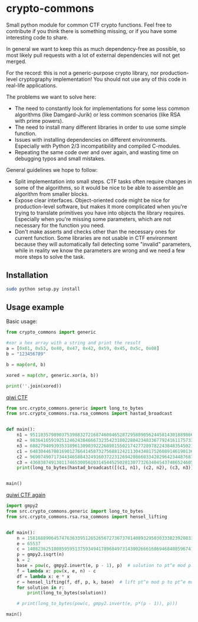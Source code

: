 # crypto-commons

Small python module for common CTF crypto functions.
Feel free to contribute if you think there is something missing, or if you have some interesting code to share.

In general we want to keep this as much dependency-free as possible, so most likely pull requests with a lot of external dependencies will not get merged.

For the record: this is not a generic-purpose crypto library, nor production-level cryptography implementation!
You should not use any of this code in real-life applications.

The problems we want to solve here:

- The need to constantly look for implementations for some less common algorithms (like Damgard-Jurik) or less common scenarios (like RSA with prime powers).
- The need to install many different libraries in order to use some simple function.
- Issues with installing dependencies on different environments. 
Especially with Python 2/3 incompatibility and compiled C-modules.
- Repeating the same code over and over again, and wasting time on debugging typos and small mistakes.

General guidelines we hope to follow:
- Split implementation into small steps. CTF tasks often require changes in some of the algorithms, 
so it would be nice to be able to assemble an algorithm from smaller blocks. 
- Expose clear interfaces.
Object-oriented code might be nice for production-level software, 
but makes it more complicated when you're trying to translate primitives you have into objects the library requires.
Especially when you're missing some parameters, which are not necessary for the function you need.
- Don't make asserts and checks other than the necessary ones for current function.
Some libraries are not usable in CTF environment because they will automatically fail detecting some "invalid" parameters, 
while in reality we know the parameters are wrong and we need a few more steps to solve the task.

## Installation

``` bash
sudo python setup.py install
```
## Usage example

Basic usage:

``` python
from crypto_commons import generic

#xor a hex array with a string and print the result
a = [0x61, 0x53, 0x40, 0x47, 0x42, 0x59, 0x45, 0x5c, 0x08]
b = "123456789"

b = map(ord, b)

xored = map(chr, generic.xor(a, b))

print(''.join(xored))

```

[qiwi CTF](https://github.com/p4-team/ctf/blob/master/2016-11-17-qiwi-2016/hastad/README.md)

```python
from src.crypto_commons.generic import long_to_bytes
from src.crypto_commons.rsa.rsa_commons import hastad_broadcast


def main():
    n1 = 95118357989037539883272168746004652872958890562445814301889866663072352421703264985997800660075311645555799745426868343365321502734736006248007902409628540578635925559742217480797487130202747020211452620743021097565113059392504472785227154824117231077844444672393221838192941390309312484066647007469668558141
    n2 = 98364165919251246243846667323542318022804234833677924161175733253689581393607346667895298253718184273532268982060905629399628154981918712070241451494491161470827737146176316011843738943427121602324208773653180782732999422869439588198318422451697920640563880777385577064913983202033744281727004289781821019463
    n3 = 68827940939353189613090392226898155021742772897822438483545021944215812146809318686510375724064888705296373853398955093076663323001380047857809774866390083434272781362447147441422207967577323769812896038816586757242130224524828935043187315579523412439309138816335569845470021720847405857361000537204746060031
    c1 = 64830446708169012766414587327568812421130434817526089146190136796461298592071238930384707543318390292451118980302805512151790248989622269362958718228298427212630272525186478627299999847489018400624400671876697708952447638990802345587381905407236935494271436960764899006430941507608152322588169896193268212007
    c2 = 96907490717344346588432491603722312694208660334282964234487687654593984714144825656198180777872327279250667961465169799267405734431675111035362089729249995027326863099262522421206459400405230377631141132882997336829218810171728925087535674907455584557956801831447125486753515868079342148815961792481779375529
    c3 = 43683874913011746530056103145445250281307732634045437486524605104639785469050499171640521477036470750903341523336599602288176611160637522568868391237689241446392699321910723235061180826945464649780373301028139049288881578234840739545000338202917678008269794179100732341269448362920924719338148857398181962112
    print(long_to_bytes(hastad_broadcast([(c1, n1), (c2, n2), (c3, n3)])))


main()
```

[quiwi CTF again](https://github.com/p4-team/ctf/blob/master/2016-11-17-qiwi-2016/hensel/README.md)

```python
import gmpy2
from src.crypto_commons.generic import long_to_bytes
from src.crypto_commons.rsa.rsa_commons import hensel_lifting


def main():
    n = 158168890645747636339512652656727367370140893295030333823920833363025940906055891357316994482461476576118114207681214323912652527927215053128809927932495206979837034713724140745400652922252749994983891690894724877897453440237829719520264826887839607084620792280551479756249230842706713662875715392719130358089
    e = 65537
    c = 140823625180859595137593494178968497314300266616869468408596741823165198698204065579249727536890649445240801729293482339393915146972721826733382396566284303449925618355682242041225432010603850355326962069585919704623290128021782032477132287121179121257196031074006842188551083381364957799238533440938240326919
    p = gmpy2.isqrt(n)
    k = 2
    base = pow(c, gmpy2.invert(e, p - 1), p)  # solution to pt^e mod p
    f = lambda x: pow(x, e, n) - c
    df = lambda x: e * x
    r = hensel_lifting(f, df, p, k, base)  # lift pt^e mod p to pt^e mod p^k
    for solution in r:
        print(long_to_bytes(solution))

    # print(long_to_bytes(pow(c, gmpy2.invert(e, p*(p - 1)), p)))

main()
```
